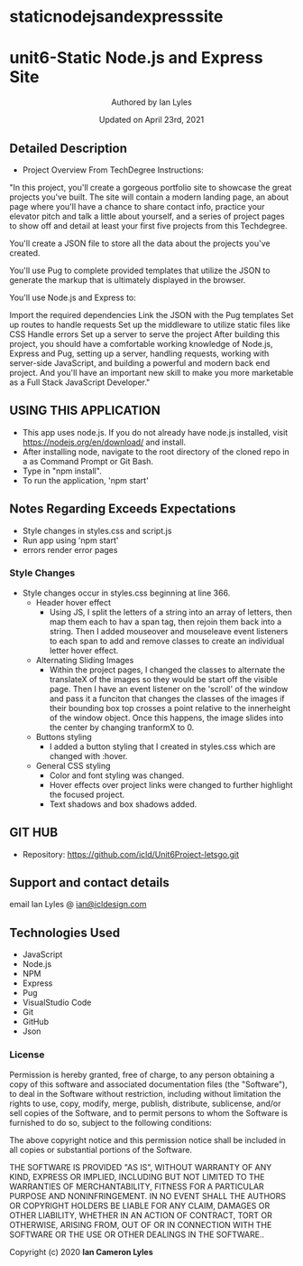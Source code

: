 # staticnodejsandexpresssite
# unit6-Static Node.js and Express Site
 
<p align="center"> Authored by Ian Lyles</p>
<p align="center">Updated on April 23rd, 2021</p>

## Detailed Description
* Project Overview
From TechDegree Instructions:

"In this project, you'll create a gorgeous portfolio site to showcase the great projects you've built. The site will contain a modern landing page, an about page where you'll have a chance to share contact info, practice your elevator pitch and talk a little about yourself, and a series of project pages to show off and detail at least your first five projects from this Techdegree.

You'll create a JSON file to store all the data about the projects you've created.

You'll use Pug to complete provided templates that utilize the JSON to generate the markup that is ultimately displayed in the browser.

You'll use Node.js and Express to:

Import the required dependencies
Link the JSON with the Pug templates
Set up routes to handle requests
Set up the middleware to utilize static files like CSS
Handle errors
Set up a server to serve the project
After building this project, you should have a comfortable working knowledge of Node.js, Express and Pug, setting up a server, handling requests, working with server-side JavaScript, and building a powerful and modern back end project. And you'll have an important new skill to make you more marketable as a Full Stack JavaScript Developer."

## USING THIS APPLICATION
- This app uses node.js. If you do not already have node.js installed, visit https://nodejs.org/en/download/ and install.
- After installing node, navigate to the root directory of the cloned repo in a as Command Prompt or Git Bash.
- Type in "npm install".
- To run the application, 'npm start'


## Notes Regarding Exceeds Expectations
- Style changes in styles.css and script.js
- Run app using 'npm start'
- errors render error pages 

### Style Changes 
- Style changes occur in styles.css beginning at line 366.  
  - Header hover effect
    - Using JS, I split the letters of a string into an array of letters, then map them each to hav a span tag, then rejoin them back into a string.  Then I added mouseover and mouseleave event listeners to each span to add and remove classes to create an individual letter hover effect.     
  - Alternating Sliding Images
    - Within the project pages, I changed the classes to alternate the translateX of the images so they would be start off the visible page.   Then I have an event listener on the 'scroll' of the window and pass it a funciton that changes the classes of the images if their bounding box top crosses a point relative to the innerheight of the window object.  Once this happens, the image slides into the center by changing tranformX to 0.  
  - Buttons styling
    - I added a button styling that I created in styles.css which are changed with :hover.  
  - General CSS styling
    - Color and font styling was changed.  
    - Hover effects over project links were changed to further highlight the focused project.  
    - Text shadows and box shadows added. 


## GIT HUB
-  Repository: https://github.com/icld/Unit6Project-letsgo.git

## Support and contact details
email Ian Lyles @ <ian@icldesign.com>

## Technologies Used

* JavaScript
* Node.js
* NPM
* Express
* Pug 
* VisualStudio Code
* Git
* GitHub
* Json

### License
Permission is hereby granted, free of charge, to any person obtaining a copy of this software and associated documentation files (the "Software"), to deal in the Software without restriction, including without limitation the rights to use, copy, modify, merge, publish, distribute, sublicense, and/or sell copies of the Software, and to permit persons to whom the Software is furnished to do so, subject to the following conditions:

The above copyright notice and this permission notice shall be included in all copies or substantial portions of the Software.

THE SOFTWARE IS PROVIDED "AS IS", WITHOUT WARRANTY OF ANY KIND, EXPRESS OR IMPLIED, INCLUDING BUT NOT LIMITED TO THE WARRANTIES OF MERCHANTABILITY, FITNESS FOR A PARTICULAR PURPOSE AND NONINFRINGEMENT. IN NO EVENT SHALL THE AUTHORS OR COPYRIGHT HOLDERS BE LIABLE FOR ANY CLAIM, DAMAGES OR OTHER LIABILITY, WHETHER IN AN ACTION OF CONTRACT, TORT OR OTHERWISE, ARISING FROM, OUT OF OR IN CONNECTION WITH THE SOFTWARE OR THE USE OR OTHER DEALINGS IN THE SOFTWARE..

Copyright (c) 2020 **Ian Cameron Lyles**











